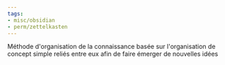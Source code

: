 ```yaml
---
tags:
- misc/obsidian
- perm/zettelkasten
---
```


Méthode d'organisation de la connaissance basée sur l'organisation de concept simple reliés entre eux afin de faire émerger de nouvelles idées